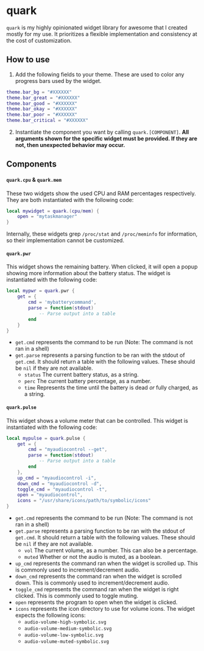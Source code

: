 # quark

`quark` is my highly opinionated widget library for awesome that I created mostly for my use.
It prioritizes a flexible implementation and consistency at the cost of customization. 

## How to use

1. Add the following fields to your theme. These are used to color any progress bars used by the widget.

```lua
theme.bar_bg = "#XXXXXX"
theme.bar_great = "#XXXXXX"
theme.bar_good = "#XXXXXX"
theme.bar_okay = "#XXXXXX"
theme.bar_poor = "#XXXXXX"
theme.bar_critical = "#XXXXXX"
```

2. Instantiate the component you want by calling `quark.[COMPONENT]`. **All arguments shown for
the specific widget must be provided. If they are not, then unexpected behavior may occur.**

## Components

#### `quark.cpu` & `quark.mem`

These two widgets show the used CPU and RAM percentages respectively.
They are both instantiated with the following code:

```lua
local mywidget = quark.(cpu/mem) {
	open = "mytaskmanager"
}
```

Internally, these widgets grep `/proc/stat` and `/proc/meminfo` for information, so their
implementation cannot be customized.

#### `quark.pwr`

This widget shows the remaining battery. When clicked, it will open a popup showing more information
about the battery status. The widget is instantiated with the following code:

```lua
local mypwr = quark.pwr {
	get = {
        cmd = 'mybatterycommand',
        parse = function(stdout)
        	-- Parse output into a table
        end
    }
}
```

- `get.cmd` represents the command to be run (Note: The command is not ran in a shell)
- `get.parse` represents a parsing function to be ran with the stdout of `get.cmd`.
It should return a table with the following values. These should be `nil` if they are not available.
	- `status` The current battery status, as a string.
	- `perc` The current battery percentage, as a number.
	- `time` Represents the time until the battery is dead *or* fully charged, as a string.

#### `quark.pulse`

This widget shows a volume meter that can be controlled. This widget is instantiated with the following
code:

```lua
local mypulse = quark.pulse {
    get = {
        cmd = "myaudiocontrol --get",
        parse = function(stdout)        
        	-- Parse output into a table
        end
    },
    up_cmd = "myaudiocontrol -i",
    down_cmd = "myaudiocontrol -d",
    toggle_cmd = "myaudiocontrol -t",
    open = "myaudiocontrol",
    icons = "/usr/share/icons/path/to/symbolic/icons"
}
```

- `get.cmd` represents the command to be run (Note: The command is not ran in a shell)
- `get.parse` represents a parsing function to be ran with the stdout of `get.cmd`.
It should return a table with the following values. These should be `nil` if they are not available.
	- `vol` The current volume, as a number. This can also be a percentage.
	- `muted` Whether or not the audio is muted, as a boolean.
- `up_cmd` represents the command ran when the widget is scrolled up. This is commonly used to increment/decrement audio.
- `down_cmd` represents the command ran when the widget is scrolled down. This is commonly used to increment/decrement audio.
- `toggle_cmd` represents the command ran when the widget is right clicked. This is commonly used to toggle muting.
- `open` represents the program to open when the widget is clicked.
- `icons` represents the icon directory to use for volume icons. The widget expects the following icons:
	- `audio-volume-high-symbolic.svg`
	- `audio-volume-medium-symbolic.svg`
	- `audio-volume-low-symbolic.svg`
	- `audio-volume-muted-symbolic.svg`